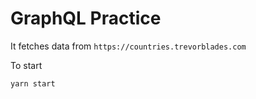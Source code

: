 # GraphQL Practice

It fetches data from `https://countries.trevorblades.com`

To start 

```
yarn start
```